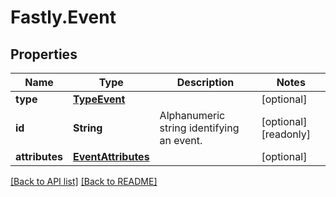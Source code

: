 # Fastly.Event

## Properties

Name | Type | Description | Notes
------------ | ------------- | ------------- | -------------
**type** | [**TypeEvent**](TypeEvent.md) |  | [optional] 
**id** | **String** | Alphanumeric string identifying an event. | [optional] [readonly] 
**attributes** | [**EventAttributes**](EventAttributes.md) |  | [optional] 


[[Back to API list]](../../README.md#endpoints) [[Back to README]](../../README.md)
